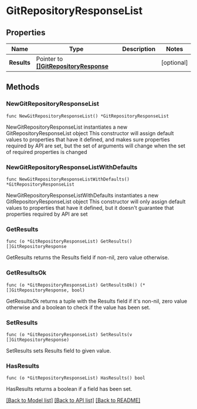 # GitRepositoryResponseList

## Properties

Name | Type | Description | Notes
------------ | ------------- | ------------- | -------------
**Results** | Pointer to [**[]GitRepositoryResponse**](GitRepositoryResponse.md) |  | [optional] 

## Methods

### NewGitRepositoryResponseList

`func NewGitRepositoryResponseList() *GitRepositoryResponseList`

NewGitRepositoryResponseList instantiates a new GitRepositoryResponseList object
This constructor will assign default values to properties that have it defined,
and makes sure properties required by API are set, but the set of arguments
will change when the set of required properties is changed

### NewGitRepositoryResponseListWithDefaults

`func NewGitRepositoryResponseListWithDefaults() *GitRepositoryResponseList`

NewGitRepositoryResponseListWithDefaults instantiates a new GitRepositoryResponseList object
This constructor will only assign default values to properties that have it defined,
but it doesn't guarantee that properties required by API are set

### GetResults

`func (o *GitRepositoryResponseList) GetResults() []GitRepositoryResponse`

GetResults returns the Results field if non-nil, zero value otherwise.

### GetResultsOk

`func (o *GitRepositoryResponseList) GetResultsOk() (*[]GitRepositoryResponse, bool)`

GetResultsOk returns a tuple with the Results field if it's non-nil, zero value otherwise
and a boolean to check if the value has been set.

### SetResults

`func (o *GitRepositoryResponseList) SetResults(v []GitRepositoryResponse)`

SetResults sets Results field to given value.

### HasResults

`func (o *GitRepositoryResponseList) HasResults() bool`

HasResults returns a boolean if a field has been set.


[[Back to Model list]](../README.md#documentation-for-models) [[Back to API list]](../README.md#documentation-for-api-endpoints) [[Back to README]](../README.md)


